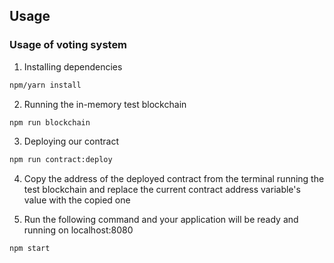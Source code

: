 ## Usage

### Usage of voting system
1. Installing dependencies
```bash
npm/yarn install
```
2. Running the in-memory test blockchain
```bash
npm run blockchain
```
3. Deploying our contract
```bash
npm run contract:deploy
```
4. Copy the address of the deployed contract from the terminal running the test blockchain and replace the current contract address variable's value with the copied one

5. Run the following command and your application will be ready and running on localhost:8080
```bash
npm start
```
